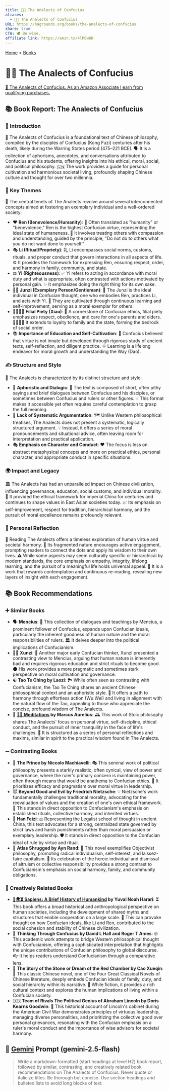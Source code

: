 ```yaml
---
title: 👤💬 The Analects of Confucius
aliases:
  - 👤💬 The Analects of Confucius
URL: https://bagrounds.org/books/the-analects-of-confucius
share: true
CTA: 🕊️ Be wise.
affiliate link: https://amzn.to/4lMEw6H
---
```

[Home](../index.md) > [Books](./index.md)  
# 👤💬 The Analects of Confucius  
[🛒 The Analects of Confucius. As an Amazon Associate I earn from qualifying purchases.](https://amzn.to/4lMEw6H)  
  
## 📚 Book Report: The Analects of Confucius  
  
### 📜 Introduction  
  
📖 The Analects of Confucius is a foundational text of Chinese philosophy, compiled by the disciples of Confucius (Kong Fuzi) centuries after his death, likely during the Warring States period (475–221 BCE). 🗣️ It is a collection of aphorisms, anecdotes, and conversations attributed to Confucius and his students, offering insights into his ethical, moral, social, and political philosophy. 🇨🇳 The work provides a guide for personal cultivation and harmonious societal living, profoundly shaping Chinese culture and thought for over two millennia.  
  
### 🤔 Key Themes  
  
🎯 The central tenets of The Analects revolve around several interconnected concepts aimed at fostering an exemplary individual and a well-ordered society:  
  
* ❤️ **Ren (Benevolence/Humanity)**: 🤝 Often translated as "humanity" or "benevolence," Ren is the highest Confucian virtue, representing the ideal state of humaneness. 🤗 It involves treating others with compassion and understanding, guided by the principle, "Do not do to others what you do not want done to yourself."  
* 🎭 **Li (Ritual/Propriety)**: 礼 Li encompasses social norms, customs, rituals, and proper conduct that govern interactions in all aspects of life. ⚙️ It provides the framework for expressing Ren, ensuring respect, order, and harmony in family, community, and state.  
* ⚖️ **Yi (Righteousness)**: ✅ Yi refers to acting in accordance with moral duty and what is appropriate, often contrasted with actions motivated by personal gain. ✨ It emphasizes doing the right thing for its own sake.  
* 👨‍🏫 **Junzi (Exemplary Person/Gentleman)**: 🌟 The Junzi is the ideal individual in Confucian thought, one who embodies Ren, practices Li, and acts with Yi. 🌱 They are cultivated through continuous learning and self-improvement, serving as a moral exemplar for others.  
* 👨‍👩‍👧‍👦 **Filial Piety (Xiao)**: 🙇 A cornerstone of Confucian ethics, filial piety emphasizes respect, obedience, and care for one's parents and elders. 👨‍👩‍👧‍👦 It extends to loyalty to family and the state, forming the bedrock of social order.  
* 📚 **Importance of Education and Self-Cultivation**: 🧠 Confucius believed that virtue is not innate but developed through rigorous study of ancient texts, self-reflection, and diligent practice. ♾️ Learning is a lifelong endeavor for moral growth and understanding the Way (Dao).  
  
### ✍️ Structure and Style  
  
🧮 The Analects is characterized by its distinct structure and style:  
  
* 💬 **Aphoristic and Dialogic**: 📝 The text is composed of short, often pithy sayings and brief dialogues between Confucius and his disciples, or sometimes between Confucius and rulers or other figures. 💡 This format makes it accessible yet often requires careful contemplation to grasp the full meaning.  
* 🧩 **Lack of Systematic Argumentation**: 🗺️ Unlike Western philosophical treatises, The Analects does not present a systematic, logically structured argument. 💡 Instead, it offers a series of moral pronouncements and situational advice, often leaving room for interpretation and practical application.  
* 🎭 **Emphasis on Character and Conduct**: ❤️ The focus is less on abstract metaphysical concepts and more on practical ethics, personal character, and appropriate conduct in specific situations.  
  
### 🌍 Impact and Legacy  
  
🏛️ The Analects has had an unparalleled impact on Chinese civilization, influencing governance, education, social customs, and individual morality. 👑 It provided the ethical framework for imperial China for centuries and continues to shape values in East Asian societies today. 📈 Its emphasis on self-improvement, respect for tradition, hierarchical harmony, and the pursuit of moral excellence remains profoundly relevant.  
  
### 💭 Personal Reflection  
  
🧘 Reading The Analects offers a timeless exploration of human virtue and societal harmony. 🧩 Its fragmented nature encourages active engagement, prompting readers to connect the dots and apply its wisdom to their own lives. ⚠️ While some aspects may seem culturally specific or hierarchical by modern standards, the core emphasis on empathy, integrity, lifelong learning, and the pursuit of a meaningful life holds universal appeal. 🔄 It is a work that rewards contemplation and continuous re-reading, revealing new layers of insight with each engagement.  
  
## 📚 Book Recommendations  
  
### ➕ Similar Books  
  
* 🗣️ **Mencius**: 💬 This collection of dialogues and teachings by Mencius, a prominent follower of Confucius, expands upon Confucian ideals, particularly the inherent goodness of human nature and the moral responsibilities of rulers. 🏛️ It delves deeper into the political implications of Confucianism.  
* 👨‍🏫 **Xunzi**: 🤔 Another major early Confucian thinker, Xunzi presented a contrasting view to Mencius, arguing that human nature is inherently bad and requires rigorous education and strict rituals to become good. 🌑 His work provides a more pragmatic and sometimes stark perspective on moral cultivation and governance.  
* ☯️ **Tao Te Ching by Laozi**: 🏞️ While often seen as contrasting with Confucianism, the Tao Te Ching shares an ancient Chinese philosophical context and an aphoristic style. 🧘 It offers a path to harmony through effortless action (Wu Wei) and living in alignment with the natural flow of the Tao, appealing to those who appreciate the concise, profound wisdom of The Analects.  
* 📜 **[🤔🧘 Meditations](./meditations.md) by Marcus Aurelius**: 🕰️ This work of Stoic philosophy shares The Analects' focus on personal virtue, self-discipline, ethical conduct, and the pursuit of inner tranquility in the face of life's challenges. 📝 It is structured as a series of personal reflections and maxims, similar in spirit to the practical wisdom found in The Analects.  
  
### ➖ Contrasting Books  
  
* 👑 **The Prince by Niccolo Machiavelli**: 🎭 This seminal work of political philosophy presents a starkly realistic, often cynical, view of power and governance, where the ruler's primary concern is maintaining power, often through means that would be anathema to Confucian ethics. 🎯 It prioritizes efficacy and pragmatism over moral virtue in leadership.  
* 😈 **Beyond Good and Evil by Friedrich Nietzsche**: 💡 Nietzsche's work fundamentally challenges traditional morality, advocating for the reevaluation of values and the creation of one's own ethical framework. 🚫 This stands in direct opposition to Confucianism's emphasis on established rituals, collective harmony, and inherited virtues.  
* 📜 **Han Feizi**: ⚖️ Representing the Legalist school of thought in ancient China, this text advocates for a strong, centralized state governed by strict laws and harsh punishments rather than moral persuasion or exemplary leadership. 🛡️ It stands in direct opposition to the Confucian ideal of rule by virtue and ritual.  
* 🗽 **Atlas Shrugged by Ayn Rand**: 💼 This novel exemplifies Objectivist philosophy, promoting radical individualism, self-interest, and laissez-faire capitalism. 💪 Its celebration of the heroic individual and dismissal of altruism or collective responsibility provides a strong contrast to Confucianism's emphasis on social harmony, family, and community obligations.  
  
### 🎨 Creatively Related Books  
  
* **[📜🌍⏳ Sapiens: A Brief History of Humankind](./sapiens-a-brief-history-of-humankind.md) by Yuval Noah Harari**: ⏳ This book offers a broad historical and anthropological perspective on human societies, including the development of shared myths and structures that enable cooperation on a large scale. 🤝 This can provoke thought on how Confucian ideals, like Li and Ren, contributed to the social cohesion and stability of Chinese civilization.  
* 🧠 **Thinking Through Confucius by David L Hall and Roger T Ames**: 🤓 This academic work attempts to bridge Western philosophical thought with Confucianism, offering a sophisticated interpretation that highlights the unique contributions of Confucian philosophy to global discourse. 👓 It helps readers understand Confucianism through a comparative lens.  
* 🏮 **The Story of the Stone or Dream of the Red Chamber by Cao Xueqin**: 🏡 This classic Chinese novel, one of the Four Great Classical Novels of Chinese literature, deeply embeds Confucian ideals of family, duty, and social hierarchy within its narrative. 📜 While fiction, it provides a rich cultural context and explores the human implications of living within a Confucian society.  
* 🇺🇸 **Team of Rivals The Political Genius of Abraham Lincoln by Doris Kearns Goodwin**: 🤝 This historical account of Lincoln's cabinet during the American Civil War demonstrates principles of virtuous leadership, managing diverse personalities, and prioritizing the collective good over personal grievances, resonating with the Confucian emphasis on a ruler's moral conduct and the importance of wise advisors for societal harmony.  
  
## 💬 [Gemini](https://gemini.google.com) Prompt (gemini-2.5-flash)  
> Write a markdown-formatted (start headings at level H2) book report, followed by similar, contrasting, and creatively related book recommendations on The Analects of Confucius. Never quote or italicize titles. Be thorough but concise. Use section headings and bulleted lists to avoid long blocks of text.